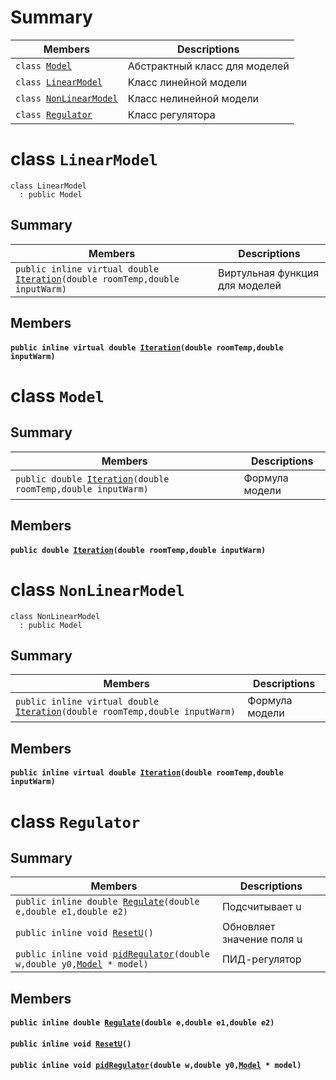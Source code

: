 # Summary

 Members                        | Descriptions                                
--------------------------------|---------------------------------------------
`class `[`Model`](#class_model) | Абстрактный класс для моделей
`class `[`LinearModel`](#class_linear_model) | Класс линейной модели
`class `[`NonLinearModel`](#class_non_linear_model) | Класс нелинейной модели
`class `[`Regulator`](#class_regulator) | Класс регулятора

# class `LinearModel` 

```
class LinearModel
  : public Model
```  

## Summary

 Members                        | Descriptions                                
--------------------------------|---------------------------------------------
`public inline virtual double `[`Iteration`](#class_linear_model_1acfe75b5c34e6faeec12ed4a3ccf4a7d1)`(double roomTemp,double inputWarm)` | Виртульная функция для моделей

## Members

#### `public inline virtual double `[`Iteration`](#class_linear_model_1acfe75b5c34e6faeec12ed4a3ccf4a7d1)`(double roomTemp,double inputWarm)` 

# class `Model` 

## Summary

 Members                        | Descriptions                                
--------------------------------|---------------------------------------------
`public double `[`Iteration`](#class_model_1a155b3abcdc80e184498cf9d02c06d837)`(double roomTemp,double inputWarm)` | Формула модели

## Members

#### `public double `[`Iteration`](#class_model_1a155b3abcdc80e184498cf9d02c06d837)`(double roomTemp,double inputWarm)` 

# class `NonLinearModel` 

```
class NonLinearModel
  : public Model
```  

## Summary

 Members                        | Descriptions                                
--------------------------------|---------------------------------------------
`public inline virtual double `[`Iteration`](#class_non_linear_model_1a72e3c9e8c655d86027a590bdec4ed421)`(double roomTemp,double inputWarm)` | Формула модели

## Members

#### `public inline virtual double `[`Iteration`](#class_non_linear_model_1a72e3c9e8c655d86027a590bdec4ed421)`(double roomTemp,double inputWarm)` 

# class `Regulator` 

## Summary

 Members                        | Descriptions                                
--------------------------------|---------------------------------------------
`public inline double `[`Regulate`](#class_regulator_1a79545a743f123eb40de30ef1aff76c9e)`(double e,double e1,double e2)` | Подсчитывает u
`public inline void `[`ResetU`](#class_regulator_1a5ae3e75c4fff3ca3f0cfc0828a2edb1f)`()` | Обновляет значение поля u
`public inline void `[`pidRegulator`](#class_regulator_1ac845e11da51183a1c11b455d0bfbcb3a)`(double w,double y0,`[`Model`](#class_model)` * model)` | ПИД-регулятор

## Members

#### `public inline double `[`Regulate`](#class_regulator_1a79545a743f123eb40de30ef1aff76c9e)`(double e,double e1,double e2)` 

#### `public inline void `[`ResetU`](#class_regulator_1a5ae3e75c4fff3ca3f0cfc0828a2edb1f)`()` 

#### `public inline void `[`pidRegulator`](#class_regulator_1ac845e11da51183a1c11b455d0bfbcb3a)`(double w,double y0,`[`Model`](#class_model)` * model)` 

